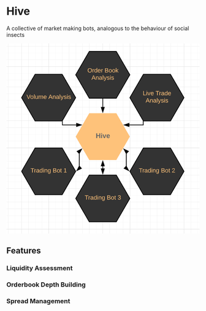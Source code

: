 # Hive

A collective of market making bots, analogous to the behaviour of social insects

![Hive](documentation/hive.png?raw=true "Hive")


## Features

### Liquidity Assessment

### Orderbook Depth Building

### Spread Management
